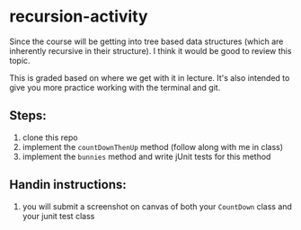 # recursion-activity

Since the course will be getting into tree based data structures (which 
are inherently recursive in their structure). I think it would be good 
to review this topic. 

This is graded based on where we get with it in lecture. It's also intended 
to give you more practice working with the terminal and git.

## Steps:

1. clone this repo
2. implement the `countDownThenUp` method (follow along with me in class)
2. implement the `bunnies` method and write jUnit tests for this method

## Handin instructions:

1. you will submit a screenshot on canvas of both your `CountDown` class and your junit test class


